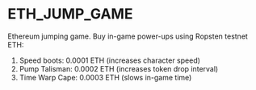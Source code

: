 # ETH_JUMP_GAME

Ethereum jumping game. Buy in-game power-ups using Ropsten testnet ETH:
1) Speed boots: 0.0001 ETH (increases character speed)
2) Pump Talisman: 0.0002 ETH (increases token drop interval)
3) Time Warp Cape: 0.0003 ETH (slows in-game time)

